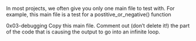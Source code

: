 In most projects, we often give you only one main file to test with. For example, this main file is a test for a postitive_or_negative() function

0x03-debugging
Copy this main file. Comment out (don’t delete it!) the part of the code that is causing the output to go into an infinite loop.
